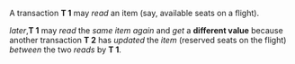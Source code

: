 A transaction **T 1** may *read* an item (say, available seats on a flight).

*later*,**T 1** may *read* the *same item again* and *get* a **different value** because another transaction **T 2** has *updated* the *item* (reserved seats on the flight) *between* the two *reads* by **T 1**.

